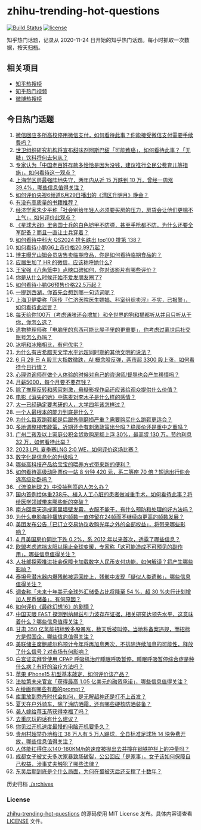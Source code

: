 # zhihu-trending-hot-questions

[![Build Status](https://github.com/justjavac/zhihu-trending-hot-questions/workflows/ci/badge.svg?branch=master)](https://github.com/justjavac/zhihu-trending-hot-questions/actions)
[![license](https://img.shields.io/github/license/justjavac/zhihu-trending-hot-questions)](https://github.com/justjavac/zhihu-trending-hot-questions/blob/master/LICENSE)

知乎热门话题，记录从 2020-11-24
日开始的知乎热门话题。每小时抓取一次数据，按天[归档](./archives)。

## 相关项目

- [知乎热搜榜](https://github.com/justjavac/zhihu-trending-top-search)
- [知乎热门视频](https://github.com/justjavac/zhihu-trending-hot-video)
- [微博热搜榜](https://github.com/justjavac/weibo-trending-hot-search)

## 今日热门话题

<!-- BEGIN -->
<!-- 最后更新时间 Fri Jun 30 2023 07:20:02 GMT+0800 (China Standard Time) -->

1. [微信回应多所高校停用微信支付，如何看待此事？你能接受微信支付需要手续费吗？](https://www.zhihu.com/question/609374806)
1. [世卫组织研究机构将宣布甜味剂阿斯巴甜「可能致癌」，如何看待此事？「无糖」饮料将何去何从？](https://www.zhihu.com/question/609417354)
1. [专家认为「中国老百姓存款多恰恰是因为没钱，建议推行全民公费育儿等措施」，如何看待这一观点？](https://www.zhihu.com/question/609390380)
1. [上海学区房最强阵地失守，两年内从近 15 万跌到 10 万，曾经一周涨 39.4%，哪些信息值得关注？](https://www.zhihu.com/question/609355451)
1. [如何评价央视6频道6月29日播出的《湾区升明月》晚会？](https://www.zhihu.com/question/609467276)
1. [有没有高质量的书籍推荐？](https://www.zhihu.com/question/458685685)
1. [经济学家朱少平称「社会别给年轻人必须要买房的压力，房贷会让他们更喘不上气」，如何评价此观点？](https://www.zhihu.com/question/609356792)
1. [《星球大战》里帝国士兵的白色铠甲不防弹，甚至手枪都不防，为什么还要全军配备？而且一直让士兵穿着？](https://www.zhihu.com/question/445290525)
1. [如何看待中科大 QS2024 排名跌出 top100 排第 138？](https://www.zhihu.com/question/609135032)
1. [如何看待小鹏G6上市价格20.99万起？](https://www.zhihu.com/question/609476325)
1. [博主曝光山姆会员店售卖临期食品，你是如何看待临期食品的？](https://www.zhihu.com/question/609391770)
1. [应届生加了 HR 的微信，应该称呼她什么?](https://www.zhihu.com/question/520705594)
1. [王宝强《八角笼中》点映口碑如何，你对该影片有哪些评价？](https://www.zhihu.com/question/608000476)
1. [你是从什么时候开始不爱发朋友圈了?](https://www.zhihu.com/question/602644549)
1. [如何看待小鹏G6预售价格22.5万起？](https://www.zhihu.com/question/605632927)
1. [一提到西湖，你首先会想到哪一句诗词呢？](https://www.zhihu.com/question/599855941)
1. [上海卫健委称「网传『仁济医院医生嫖娼、科室组织卖淫』不实，已报警」，如何看待此谣言？](https://www.zhihu.com/question/609373690)
1. [每天给你100万（考虑通胀还会增加）和全世界的狗和猫都听从并且只听从于你，你怎么选？](https://www.zhihu.com/question/606648178)
1. [遗物整理师称「电脑里的东西可能比屋子里的更重要」，你考虑过离世后社交账号怎么办吗？](https://www.zhihu.com/question/609376098)
1. [冰吧和冰箱相比，有何优劣？](https://www.zhihu.com/question/19865520)
1. [为什么有古希腊天文学水平远超同时期的其他文明的说法？](https://www.zhihu.com/question/503673892)
1. [6 月 29 日 A 股三大指数微跌，AI 概念股反弹，两市超 3300 股上涨，如何看待今日行情？](https://www.zhihu.com/question/609342122)
1. [心理咨询师在做个人体验的时候对自己的咨询师/督导也会产生移情吗？](https://www.zhihu.com/question/607512125)
1. [月薪5000，每个月要不要存钱？](https://www.zhihu.com/question/605813950)
1. [除了推理反转和感官刺激，悬疑影视作品还应该给观众提供什么价值？](https://www.zhihu.com/question/607977985)
1. [电影《消失的她》中陈麦对李木子是什么样的感情？](https://www.zhihu.com/question/608467482)
1. [大一已经确定要考研的人，大学四年该怎样过？](https://www.zhihu.com/question/265939871)
1. [一个人最根本的能力到底是什么？](https://www.zhihu.com/question/563874394)
1. [为什么每双跑鞋都是后跟外侧磨损严重？需要购买什么跑鞋更适合？](https://www.zhihu.com/question/604521701)
1. [多地调整楼市政策，近期还会有刺激政策出台吗？稳房价还是重中之重吗？](https://www.zhihu.com/question/609280802)
1. [广州二孩及以上家庭公积金贷款购房额上浮 30%，最高贷 130 万，节约利息 32 万，如何看待此举？](https://www.zhihu.com/question/609178796)
1. [2023 LPL 夏季赛LNG 2:0 WE，如何评价这场比赛？](https://www.zhihu.com/question/609428545)
1. [数字化是信息化的升级吗？](https://www.zhihu.com/question/597096176)
1. [哪些高科技产品给宝宝的喂养方式带来新的便利？](https://www.zhihu.com/question/608681534)
1. [如何看待高级动卧票价一站 8 分钟 420 元，系二等座 70 倍？短途出行你会选高级动卧吗？](https://www.zhihu.com/question/609342725)
1. [《流浪地球 2》中没抽到签的人怎么办？](https://www.zhihu.com/question/580053079)
1. [国内首例给体重238斤、植入人工心脏的患者做减重手术，如何看待此事？将给医学领域带来哪些新的突破？](https://www.zhihu.com/question/609384771)
1. [南方回南天造成家里墙壁发霉，衣服不能干，有什么预防和处理的好方法吗？](https://www.zhihu.com/question/593552423)
1. [为什么电影每秒播放的帧数一直停留在24帧而不继续向更高的帧数发展？](https://www.zhihu.com/question/281685561)
1. [美团发布公告「已订立交易协议收购光年之外的全部权益」，将带来哪些影响？](https://www.zhihu.com/question/609420800)
1. [4 月美国房价同比下跌 0.2%，系 2012 年以来首次，透露了哪些信息？](https://www.zhihu.com/question/609336361)
1. [欧盟考虑遮挡太阳以阻止全球变暖，专家称「这可能造成不可预见的副作用」，哪些信息值得关注？](https://www.zhihu.com/question/609213930)
1. [人社部探索推进社会保障卡加载数字人民币支付功能，如何解读？将产生哪些影响？](https://www.zhihu.com/question/609334036)
1. [泰坦号潜水器内爆残骸被运回岸上，残骸中发现「疑似人类遗骸」，哪些信息值得关注？](https://www.zhihu.com/question/609334039)
1. [调查称「未来十年美元全球外汇储备占比将降至 54 %，超 30 %央行计划增加人民币储备」，有何原因？](https://www.zhihu.com/question/609174009)
1. [如何评价《最终幻想16》的剧情？](https://www.zhihu.com/question/608354579)
1. [中国天眼 FAST 探测到纳赫兹引力波存在证据，相关研究达领先水平，这意味着什么？哪些信息值得关注？](https://www.zhihu.com/question/609333015)
1. [甘肃 350 亿氢能招标致多股暴涨，数天后被叫停，当地称备案违规，而招标方是假国企，哪些信息值得关注？](https://www.zhihu.com/question/609164890)
1. [美联储主席鲍威尔称预计今年将再加息两次，不排除连续加息的可能性，释放了什么信号？对市场有何影响？](https://www.zhihu.com/question/609334016)
1. [白宫证实拜登使用 CPAP 呼吸机治疗睡眠呼吸暂停，睡眠呼吸暂停综合症是种什么病？有好的治疗方法吗？](https://www.zhihu.com/question/609350758)
1. [苹果 iPhone15 机型基本敲定，如何评价该产品？](https://www.zhihu.com/question/601025532)
1. [法拉第未来官宣「获得最高 1.05 亿美元的融资承诺」，哪些信息值得关注？](https://www.zhihu.com/question/609170839)
1. [Ai绘画有哪些有趣的prompt？](https://www.zhihu.com/question/589056030)
1. [库里放到乔丹时代会如何，是无解超神还是打不上首发？](https://www.zhihu.com/question/598759358)
1. [夏天在户外骑车，除了涂防晒霜，还有哪些硬核防晒装备？](https://www.zhihu.com/question/605703908)
1. [袭人嫁给蒋玉菡获得幸福了吗？](https://www.zhihu.com/question/608867428)
1. [去重庆玩的话有什么建议？](https://www.zhihu.com/question/605784613)
1. [你见过开机速度最慢的电脑开机要多久？](https://www.zhihu.com/question/607727520)
1. [贵州村超举办地榕江 38 万人有 5 万人踢球，全县标准足球场 14 块免费开放，哪些信息值得关注？](https://www.zhihu.com/question/609367220)
1. [人体能扛得住以140-180KM/h的速度被抛出去并撞在钢铁护栏上的冲量吗？](https://www.zhihu.com/question/602955496)
1. [成都女子被丈夫多次家暴致肠破裂，公公回应「是家事」，女子该如何保障自己权益，涉事丈夫触犯了哪些法律？](https://www.zhihu.com/question/608734635)
1. [东吴后期到底是个什么局面，为何在蜀被灭后还支撑了十数年？](https://www.zhihu.com/question/37064172)

<!-- END -->

历史归档 [./archives](./archives)

### License

[zhihu-trending-hot-questions](https://github.com/justjavac/zhihu-trending-hot-questions)
的源码使用 MIT License 发布。具体内容请查看 [LICENSE](./LICENSE) 文件。
